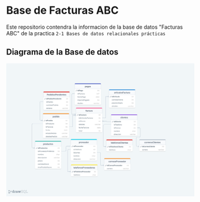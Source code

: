 # Base de Facturas ABC

Este repositorio contendra la informacion de la base de datos "Facturas ABC" de la practica `2-1 Bases de datos relacionales prácticas`

## Diagrama de la Base de datos 
![Biblioteca](DiagramaFacturasABC.png)